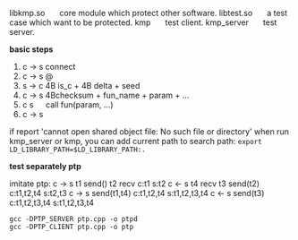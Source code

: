 libkmp.so
&ensp; &ensp; core module which protect other software.
libtest.so
&ensp; &ensp; a test case which want to be protected.
kmp
&ensp; &ensp; test client.
kmp_server
&ensp; &ensp; test server.

**basic steps**
1. c -> s connect
2. c -> s @
3. s -> c 4B is_c  + 4B delta + seed
4. c -> s 4Bchecksum + fun_name + param + ...
5. c s&ensp; &ensp; call fun(param, ...)
6. c -> s

if report 'cannot open shared object file: No such file or directory' when run kmp_server or kmp,
you can add current path to search path:
`export LD_LIBRARY_PATH=$LD_LIBRARY_PATH:.`

**test separately ptp**

imitate ptp:
c -> s	t1 send()  t2 recv   	c:t1  			s:t2
c <- s  t4 recv  t3 send(t2)  	c:t1,t2,t4 		s:t2,t3
c -> s  send(t1,t4)				c:t1,t2,t4		s:t1,t2,t3,t4
c <- s  send(t3)				c:t1,t2,t3,t4	s:t1,t2,t3,t4
```
gcc -DPTP_SERVER ptp.cpp -o ptpd
gcc -DPTP_CLIENT ptp.cpp -o ptp
```